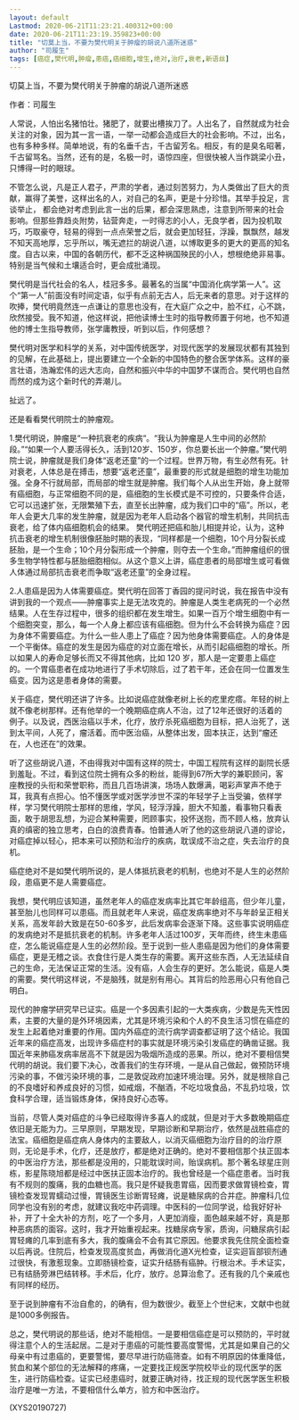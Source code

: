 ```yaml
---
layout: default
Lastmod: 2020-06-21T11:23:21.400312+00:00
date: 2020-06-21T11:23:19.359823+00:00
title: "切莫上当，不要为樊代明关于肿瘤的胡说八道所迷惑"
author: "司履生"
tags: [癌症,樊代明,肿瘤,患癌,癌细胞,增生,绝对,治疗,衰老,新语丝]
---
```


切莫上当，不要为樊代明关于肿瘤的胡说八道所迷惑

作者：司履生

人常说，人怕出名猪怕壮。猪肥了，就要出槽挨刀了。人出名了，自然就成为社会关注的对象，因为其一言一语，一举一动都会造成巨大的社会影响。不过，出名，也有多种多样。简单地说，有的名垂千古，千古留芳名。相反，有的是臭名昭著，千古留骂名。当然，还有的是，名极一时，语惊四座，但很快被人当作跳梁小丑，只博得一时的眼球。

不管怎么说，凡是正人君子，严肃的学者，通过刻苦努力，为人类做出了巨大的贡献，赢得了美誉，这样出名的人，对自己的名声，更是十分珍惜。其举手投足，言谈举止， 都会绝对考虑到此言一出的后果，都会深思熟虑，注意到所带来的社会影响。但那些靠趋炎附势，钻营奔走，一时得志的小人，无良学者，因为投机取巧，巧取豪夺，轻易的得到一点点荣誉之后，就会更加轻狂，浮躁，飘飘然，越发不知天高地厚，忘乎所以，嘴无遮拦的胡说八道，以博取更多的更大的更高的知名度。自古以来，中国的各朝历代，都不乏这种祸国殃民的小人，想根绝绝非易事。特别是当气候和土壤适合时，更会成批涌现。

樊代明是当代社会的名人，桂冠多多。最著名的当属“中国消化病学第一人”。这个“第一人”前面没有时间定语，似乎有点前无古人，后无来者的意思。对于这样的吹捧，樊代明竟然连一点谦让的意思也没有，在大庭广众之中，脸不红，心不跳，欣然接受。我不知道，他这样说，把他读博士生时的指导教师置于何地，也不知道他的博士生指导教师，张学庸教授，听到以后，作何感想？

樊代明对医学和科学的关系，对中国传统医学，对现代医学的发展现状都有其独到的见解，在此基础上，提出要建立一个全新的中国特色的整合医学体系。这样的豪言壮语，浩瀚宏伟的远大志向，自然和振兴中华的中国梦不谋而合。樊代明也自然而然的成为这个新时代的弄潮儿。

扯远了。

还是看看樊代明院士的肿瘤观。

1.樊代明说，肿瘤是“一种抗衰老的疾病“。“我认为肿瘤是人生中间的必然阶段。”“如果一个人要活得长久，活到120岁、150岁，你总要长出一个肿瘤。”樊代明院士说，肿瘤就是我们身体“返老还童”的一个过程。世界万物，有生必然有死。针对衰老，人体总是在搏击，想要“返老还童”，最重要的形式就是细胞的增生功能加强。全身不行就局部，而局部的增生就是肿瘤。我们每个人从出生开始，身上就带有癌细胞，与正常细胞不同的是，癌细胞的生长模式是不可控的，只要条件合适，它可以迅速扩张，无限繁殖下去，直至长出肿瘤，成为我们口中的“癌”。所以，老年人会更大几率的发生肿瘤，就是因为老年人启动各个器官的增生机制，共同抗击衰老，给了体内癌细胞机会的结果。 樊代明还把癌和胎儿相提并论，认为，这种抗击衰老的增生机制很像胚胎时期的表现，“同样都是一个细胞，10个月分裂长成胚胎，是一个生命；10个月分裂形成一个肿瘤，则夺去一个生命。”而肿瘤组织的很多生物学特性都与胚胎细胞相似。从这个意义上讲，癌症患者的局部增生或可看做人体通过局部抗击衰老而争取“返老还童”的全身过程。

2.人患癌是因为人体需要癌症。樊代明在回答丁香园的提问时说，我在报告中没有讲到我的一个观点——肿瘤事实上是无法攻克的。肿瘤是人类生老病死的一个必然结果。人在生存过程中，很多的组织都在发生增生。如果一百万个增生细胞中有一个细胞突变，那么，每一个人身上都应该有癌细胞。但为什么不会转换为癌症？因为身体不需要癌症。为什么一些人患上了癌症？因为他身体需要癌症。人的身体是一个平衡体。癌症的发生是因为癌症的对立面在增长，从而引起癌细胞的增长。所以如果人的寿命足够长而又不得其他病，比如 120 岁，那人是一定要患上癌症的。一个胃癌患者在成功地进行了手术切除后，过了若干年，还会在同一位置发生癌变。因为这是患者身体的需要。

关于癌症，樊代明还讲了许多。比如说癌症就像老树上长的疙里疙瘩。年轻的树上就不像老树那样。还有他举的一个晚期癌症病人不治，过了12年还很好的活着的例子。以及说，西医治癌以手术，化疗，放疗杀死癌细胞为目标，把人治死了，送到太平间，人死了，瘤活着。而中医治癌，从整体出发，固本扶正，达到“瘤还在，人也还在”的效果。

听了这些胡说八道，不由得我对中国有这样的院士，中国工程院有这样的副院长感到羞耻。不过，看到这位院士拥有众多的粉丝，能得到67所大学的兼职顾问，客座教授的头衔和荣誉职称，而且几百场讲演，场场人数爆满，喝彩声掌声不绝于耳，我真有点担心。怕不懂医学或对医学涉世不深的年轻学子上当受骗，依样学样，学习樊代明院士那样的思维，学风，轻浮浮躁，胆大不知羞，看事物只看表面，敢于胡思乱想，为迎合某种需要，罔顾事实，投怀送抱，而不顾人格，放弃认真的缜密的独立思考，白白的浪费青春。怕普通人听了他的这些胡说八道的谬论，对癌症掉以轻心，把本来可以预防和治疗的疾病，耽误成不治之症，失去治疗的良机。

癌症绝对不是如樊代明所说的，是人体抵抗衰老的机制，也绝对不是人生的必然阶段，患癌更不是人需要癌症。

我想，樊代明应该知道，虽然老年人的癌症发病率比其它年龄组高，但少年儿童，甚至胎儿也同样可以患癌。而且就老年人来说，癌症发病率绝对不与年龄呈正相关关系，高发年龄大致是在50-60多岁，此后发病率会逐渐下降。这些事实说明癌症的发病绝对不是抵抗衰老的机制。许多老年人活过100岁，天年而终，终生未患癌症，怎么能说癌症是人生的必然阶段。至于说到一些人患癌是因为他们的身体需要癌症，更是无稽之谈。衣食住行是人类生存的需要。离开这些东西，人无法延续自己的生命，无法保证正常的生活。没有癌，人会生存的更好。怎么能说，癌是人类的需要。樊代明这样说，不是脑残，就是别有用心。其背后的险恶用心只有他自己明白。

现代的肿瘤学研究早已证实。癌是一个多因素引起的一大类疾病，少数是先天性因素，主要的大量的是外环境因素，尤其是环境污染和个人的不良生活习惯在癌症的发生上起着绝对重要的作用。国内外癌症的流行病学调查都证明了这个结论。我国近年来的癌症高发，出现许多癌症村的事实就是环境污染引发癌症的确凿证据。我国近年来肺癌发病率居高不下就是因为吸烟所造成的恶果。所以，绝对不要相信樊代明的胡说。我们要下决心，改善我们的生存环境，一是从自己做起，做预防环境污染的事，不做污染环境的事，二是敦促政府加速环境治理。另外，就是根除自己的不良嗜好和养成良好的习惯，如戒烟，不酗酒，不吃垃圾食品，不乱扔垃圾，饮食科学合理，适当锻炼身体，保持良好心态等。

当前，尽管人类对癌症的斗争已经取得许多喜人的成就，但是对于大多数晚期癌症依旧是无能为力。三早原则，早期发现，早期诊断和早期治疗，依然是战胜癌症的法宝。癌细胞是癌症病人身体内的主要敌人，以消灭癌细胞为治疗目的的治疗原则，无论是手术，化疗，还是放疗，都是绝对正确的。绝对不要相信那个扶正固本的中医治疗方法，那些都是没用的，只能耽误时间，贻误病机。那个著名球星庄则栋，影星陈晓旭都是经过中医扶正固本治疗的。我也曾经是一个癌症患者。当时我有不规则的腹痛，我的血糖也高。我只是怀疑我患胃癌，因而要求做胃镜检查，胃镜检查发现胃蠕动过慢，胃镜医生诊断胃轻瘫，说是糖尿病的合并症。肿瘤科几位同学也没有别的考虑，就建议我吃中药调理。中医科的一位同学说，给我好好补补，开了十全大补的方剂，吃了一个多月，人更加消瘦，面色越来越不好，真是那种恶病质的面容。这时，我才开始重视起来。找糖尿病专家，质询，问糖尿病引起胃轻瘫的几率到底有多大，我的腹痛会不会有其它原因。他要求我先住院全面检查以后再说。住院后，检查发现高度贫血，再做消化道X光检查，证实迴盲部钡剂通过很快，有激惹现象。立即肠镜检查，证实升结肠有癌肿。行根治术。手术证实，已有结肠旁淋巴结转移。手术后，化疗，放疗。总算治愈了。还有我的几个亲戚也有同样的经历。

至于说到肿瘤有不治自愈的，的确有，但为数很少。截至上个世纪末，文献中也就是1000多例报告。

总之，樊代明说的那些话，绝对不能相信。一是要相信癌症是可以预防的，平时就得注意个人的生活起居。二是对于患癌的可能性要高度警惕，尤其是如果自己的父母亲中有过患癌的，更要警惕，要尽早进行防癌筛查。如有不明原因的体重降低，贫血和某个部位的无法解释的疼痛，一定要找正规医学院校毕业的现代医学的医生，进行防癌检查。证实已经患癌时，就要正确对待，找正规的现代医学医生积极治疗是唯一方法，不要相信什么单方，验方和中医治疗。

(XYS20190727)

